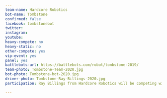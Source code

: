 ```yaml
---
team-name: Hardcore Robotics
bot-name: Tombstone
confirmed: false
facebook: tombstonebot
twitter:
instagram:
youtube:
heavy-compete: no
heavy-static: no
other-compete: yes
vip-event: yes
panel: yes
battlebots-url: https://battlebots.com/robot/tombstone-2019/
team-photo: Tombstone-Team-2020.jpg
bot-photo: Tombstone-bot-2020.jpg
driver-photo: Tombstone-Ray-Billings-2020.jpg
participation: Ray Billings from Hardcore Robotics will be competing with one of his fun-sized bots, and joining us for the Ruckus VIP Fundraiser!

---
```

